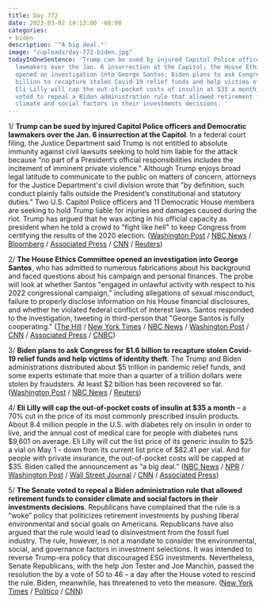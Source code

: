 ```yaml
---
title: Day 772
date: 2023-03-02 14:13:00 -08:00
categories:
- biden
description: '"A big deal."'
image: "/uploads/day-772-biden.jpg"
todayInOneSentence: 'Trump can be sued by injured Capitol Police officers and Democratic
  lawmakers over the Jan. 6 insurrection at the Capitol; the House Ethics Committee
  opened an investigation into George Santos; Biden plans to ask Congress for $1.6
  billion to recapture stolen Covid-19 relief funds and help victims of identity theft;
  Eli Lilly will cap the out-of-pocket costs of insulin at $35 a month; and the Senate
  voted to repeal a Biden administration rule that allowed retirement funds to consider
  climate and social factors in their investments decisions. '
---
```


1/ **Trump can be sued by injured Capitol Police officers and Democratic lawmakers over the Jan. 6 insurrection at the Capitol**. In a federal court filing, the Justice Department said Trump is not entitled to absolute immunity against civil lawsuits seeking to hold him liable for the attack because “no part of a President’s official responsibilities includes the incitement of imminent private violence." Although Trump enjoys broad legal latitude to communicate to the public on matters of concern, attorneys for the Justice Department's civil division wrote that "by definition, such conduct plainly falls outside the President’s constitutional and statutory duties.” Two U.S. Capitol Police officers and 11 Democratic House members are seeking to hold Trump liable for injuries and damages caused during the riot. Trump has argued that he was acting in his official capacity as president when he told a crowd to "fight like hell" to keep Congress from certifying the results of the 2020 election. ([Washington Post](https://www.washingtonpost.com/dc-md-va/2023/03/02/trump-jan6-lawsuit-riot/) / [NBC News](https://www.nbcnews.com/politics/donald-trump/doj-says-trump-can-sued-police-jan-6-rcna73127) / [Bloomberg](https://apnews.com/article/trump-jan-6-capitol-police-congress-immunity-d18d0c6369837c725578cf6e13c18883) / [Associated Press](https://apnews.com/article/trump-jan-6-capitol-police-congress-immunity-d18d0c6369837c725578cf6e13c18883) / [CNN](https://www.cnn.com/2023/03/02/politics/donald-trump-justice-department-january-6) / [Reuters](https://www.reuters.com/legal/us-justice-dept-seeks-rejection-trump-immunity-claim-jan-6-lawsuits-2023-03-02/))

2/ **The House Ethics Committee opened an investigation into George Santos**, who has admitted to numerous fabrications about his background and faced questions about his campaign and personal finances. The probe will look at whether Santos "engaged in unlawful activity with respect to his 2022 congressional campaign," including allegations of sexual misconduct, failure to properly disclose information on his House financial disclosures, and whether he violated federal conflict of interest laws. Santos responded to the investigation, tweeting in third-person that "George Santos is fully cooperating." ([The Hill](https://thehill.com/homenews/house/3881305-house-ethics-committee-launches-george-santos-investigation/) / [New York Times](https://www.nytimes.com/2023/03/02/nyregion/george-santos-ethics-investigation.html) / [NBC News](https://www.nbcnews.com/politics/congress/house-ethics-committee-opens-investigation-rep-george-santos-rcna73157) / [Washington Post](https://www.washingtonpost.com/politics/2023/03/02/santos-ethics-investigation/) / [CNN](https://www.cnn.com/2023/03/02/politics/george-santos-house-ethics-committee) / [Associated Press](https://apnews.com/article/george-santos-ethics-republicans-congress-898cc3e7e6af8659f9c6249f187362d4) / [CNBC](https://www.cnbc.com/2023/03/02/house-ethics-panel-opens-investigation-of-rep-george-santos-on-range-of-issues.html))

3/ **Biden plans to ask Congress for $1.6 billion to recapture stolen Covid-19 relief funds and help victims of identity theft**. The Trump and Biden administrations distributed about $5 trillion in pandemic relief funds, and some experts estimate that more than a quarter of a trillion dollars were stolen by fraudsters. At least $2 billion has been recovered so far. ([Washington Post](https://www.washingtonpost.com/business/2023/03/02/covid-aid-fraud-biden-request/) / [NBC News](https://www.nbcnews.com/politics/white-house/white-house-pitches-16-billion-plan-targeting-covid-relief-fraud-rcna73013) / [Reuters](https://www.reuters.com/world/us/biden-seeks-16-bln-tackle-covid-relief-fraud-ahead-republican-probes-2023-03-02/))

4/ **Eli Lilly will cap the out-of-pocket costs of insulin at $35 a month** – a 70% cut in the price of its most commonly prescribed insulin products. About 8.4 million people in the U.S. with diabetes rely on insulin in order to live, and the annual cost of medical care for people with diabetes runs $9,601 on average. Eli Lilly will cut the list price of its generic insulin to $25 a vial on May 1 – down from its current list price of $82.41 per vial. And for people with private insurance, the out-of-pocket costs will be capped at $35. Biden called the announcement as “a big deal.” ([NBC News](https://www.nbcnews.com/health/health-news/eli-lilly-caps-cost-insulin-35-month-rcna72713) / [NPR](https://www.npr.org/2023/03/01/1160339792/eli-lilly-insulin-price) / [Washington Post](https://www.washingtonpost.com/business/2023/03/01/eli-lilly-insulin/) / [Wall Street Journal](https://www.wsj.com/articles/eli-lilly-to-cut-prices-of-insulin-drugs-by-70-c554f516?mod=hp_lead_pos2) / [CNN](https://www.cnn.com/2023/03/01/health/eli-lilly-insulin-prices-diabetes/) / [Associated Press](https://apnews.com/article/insulin-diabetes-humalog-humulin-prescription-drugs-eli-lilly-lantus-419db92bfe554894bdc9c7463f2f3183))

5/ **The Senate voted to repeal a Biden administration rule that allowed retirement funds to consider climate and social factors in their investments decisions**. Republicans have complained that the rule is a “woke” policy that politicizes retirement investments by pushing liberal environmental and social goals on Americans. Republicans have also argued that the rule would lead to disinvestment from the fossil fuel industry. The rule, however, is not a mandate to consider the environmental, social, and governance factors in investment selections. It was intended to reverse Trump-era policy that discouraged ESG investments. Nevertheless, Senate Republicans, with the help Jon Tester and Joe Manchin, passed the resolution the by a vote of 50 to 46 – a day after the House voted to rescind the rule. Biden, meanwhile, has threatened to veto the measure. ([New York Times](https://www.nytimes.com/2023/03/01/us/politics/congress-esg-investment-rule.html) / [Politico](https://www.politico.com/news/2023/02/28/woke-capitalism-esg-vote-00084729) / [CNN](https://www.cnn.com/2023/03/01/politics/senate-vote-esg-rule/index.html))



